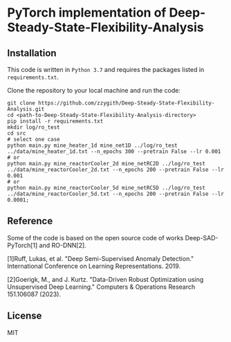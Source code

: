 # PyTorch implementation of Deep-Steady-State-Flexibility-Analysis

## Installation
This code is written in `Python 3.7` and requires the packages listed in `requirements.txt`.

Clone the repository to your local machine and run the code:
```
git clone https://github.com/zzygith/Deep-Steady-State-Flexibility-Analysis.git
cd <path-to-Deep-Steady-State-Flexibility-Analysis-directory>
pip install -r requirements.txt
mkdir log/ro_test
cd src
# select one case
python main.py mine_heater_1d mine_net1D ../log/ro_test ../data/mine_heater_1d.txt --n_epochs 300 --pretrain False --lr 0.001
# or
python main.py mine_reactorCooler_2d mine_netRC2D ../log/ro_test ../data/mine_reactorCooler_2d.txt --n_epochs 200 --pretrain False --lr 0.001
# or
python main.py mine_reactorCooler_5d mine_netRC5D ../log/ro_test ../data/mine_reactorCooler_5d.txt --n_epochs 200 --pretrain False --lr 0.0001;
```

## Reference
Some of the code is based on the open source code of works Deep-SAD-PyTorch[1] and RO-DNN[2].

[1]Ruff, Lukas, et al. "Deep Semi-Supervised Anomaly Detection." International Conference on Learning Representations. 2019.

[2]Goerigk, M., and J. Kurtz. "Data-Driven Robust Optimization using Unsupervised Deep Learning." Computers & Operations Research 151.106087 (2023).

## License
MIT